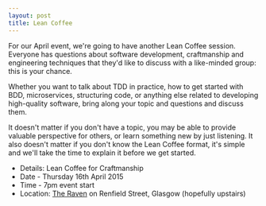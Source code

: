 ```yaml
---
layout: post
title: Lean Coffee
---
```


For our April event, we're going to have another Lean Coffee session. Everyone has questions about software development, craftmanship and engineering techniques that they'd like to discuss with a like-minded group: this is your chance.

Whether you want to talk about TDD in practice, how to get started with BDD, microservices, structuring code, or anything else related to developing high-quality software, bring along your topic and questions and discuss them.

It doesn't matter if you don't have a topic, you may be able to provide valuable perspective for others, or learn something new by just listening. It also doesn't matter if you don't know the Lean Coffee format, it's simple and we'll take the time to explain it before we get started.

* Details: Lean Coffee for Craftmanship
* Date - Thursday 16th April 2015
* Time - 7pm event start
* Location: <a href="https://goo.gl/maps/vWn1J">The Raven</a> on Renfield Street, Glasgow (hopefully upstairs)

